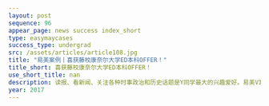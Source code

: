 ```yaml
---
layout: post
sequence: 96
appear_page: news success index_short
type: easymaycases
success_type: undergrad
src: /assets/articles/article108.jpg
title: "易美案例丨喜获藤校康奈尔大学ED本科OFFER！"
title_short: 喜获藤校康奈尔大学ED本科OFFER！
use_short_title: nan
description: 读报、看新闻、关注各种时事政治和历史话题是Y同学最大的兴趣爱好。易美VIP团队老师和哈佛大学前招生官奈特先生与Y同学进入深入交流过后，根据她的兴趣爱好，为她确定下了一个“小学者”的标签。基于深度评估的结果，奈特先生为Y同学清晰地梳理出了一条申请规划时间线，确定了每一个关键时间节点她应该要完成的准备工作。
year: 2017
---
```


